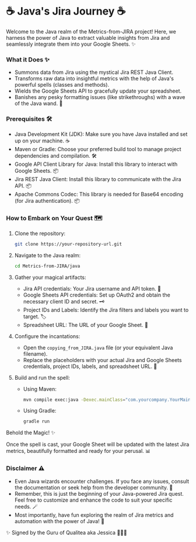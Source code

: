 # ☕ Java's Jira Journey ☕

Welcome to the Java realm of the Metrics-from-JIRA project! Here, we harness the power of Java to extract valuable insights from Jira and seamlessly integrate them into your Google Sheets. ✨

### What it Does ✨

* Summons data from Jira using the mystical Jira REST Java Client.
* Transforms raw data into insightful metrics with the help of Java's powerful spells (classes and methods).
* Wields the Google Sheets API to gracefully update your spreadsheet.
* Banishes any pesky formatting issues (like strikethroughs) with a wave of the Java wand. 🧹

### Prerequisites 🛠️

* Java Development Kit (JDK): Make sure you have Java installed and set up on your machine. ☕
* Maven or Gradle: Choose your preferred build tool to manage project dependencies and compilation. 🛠️
* Google API Client Library for Java: Install this library to interact with Google Sheets. 📦
* Jira REST Java Client: Install this library to communicate with the Jira API. 📦
* Apache Commons Codec: This library is needed for Base64 encoding (for Jira authentication). 📦

### How to Embark on Your Quest 🗺️

1. Clone the repository:

   ```bash
   git clone https://your-repository-url.git
   ```

2. Navigate to the Java realm:

   ```bash
   cd Metrics-from-JIRA/java
   ```

3. Gather your magical artifacts:

   * Jira API credentials: Your Jira username and API token. 🤫
   * Google Sheets API credentials: Set up OAuth2 and obtain the necessary client ID and secret. 🗝️
   * Project IDs and Labels: Identify the Jira filters and labels you want to target. 🏷️
   * Spreadsheet URL: The URL of your Google Sheet. 🔗

4. Configure the incantations:

   * Open the `copying_from_JIRA.java` file (or your equivalent Java filename).
   * Replace the placeholders with your actual Jira and Google Sheets credentials, project IDs, labels, and spreadsheet URL. 📝

5. Build and run the spell:

   * Using Maven:
     ```bash
     mvn compile exec:java -Dexec.mainClass="com.yourcompany.YourMainClass" 
     ```

   * Using Gradle:
     ```bash
     gradle run
     ```

Behold the Magic! ✨

Once the spell is cast, your Google Sheet will be updated with the latest Jira metrics, beautifully formatted and ready for your perusal. 📊

### Disclaimer ⚠️

* Even Java wizards encounter challenges. If you face any issues, consult the documentation or seek help from the developer community. 📜
* Remember, this is just the beginning of your Java-powered Jira quest. Feel free to customize and enhance the code to suit your specific needs. 🪄
* Most importantly, have fun exploring the realm of Jira metrics and automation with the power of Java! 🎉

✨ Signed by the Guru of Qualitea aka Jessica 🧙🏽‍♀️ 

